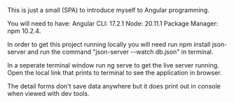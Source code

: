 This is just a small (SPA) to introduce myself to Angular programming.

You will need to have: 
Angular CLI: 17.2.1
Node: 20.11.1
Package Manager: npm 10.2.4.

In order to get this project running locally you will need run npm install json-server and run the command "json-server --watch db.json" in terminal. 

In a seperate terminal window run ng serve to get the live server running. Open the local link that prints to terminal to see the application in browser.

The detail forms don't save data anywhere but it does print out in console when viewed with dev tools.
